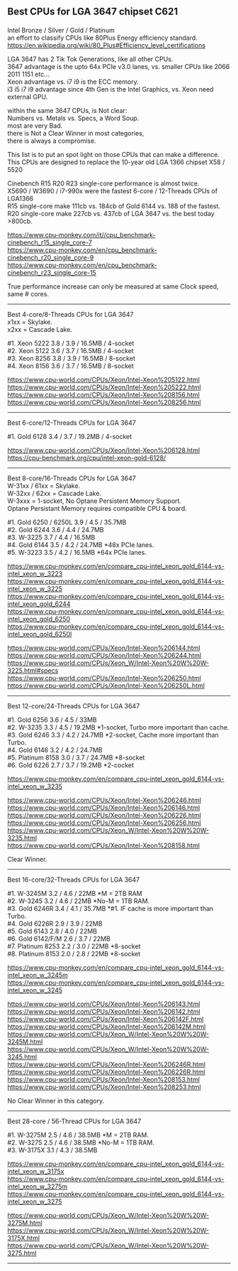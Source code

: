 ## Best CPUs for LGA 3647 chipset C621 </p>

Intel Bronze / Silver / Gold / Platinum </br>
an effort to classify CPUs like 80Plus Energy efficiency standard. </br>
https://en.wikipedia.org/wiki/80_Plus#Efficiency_level_certifications </p>

LGA 3647 has 2 Tik Tok Generations, like all other CPUs. </br>
3647 advantage is the upto 64x PCIe v3.0 lanes, vs. smaller CPUs like 2066 2011 1151 etc... </br>
Xeon advantage vs. i7 i9 is the ECC memory. </br>
i3 i5 i7 i9 advantage since 4th Gen is the Intel Graphics, vs. Xeon need external GPU. </p>

within the same 3647 CPUs, is Not clear: </br>
Numbers vs. Metals vs. Specs, a Word Soup. </br>
most are very Bad. </br>
there is Not a Clear Winner in most categories, </br>
there is always a compromise. </p>

This list is to put an spot light on those CPUs that can make a difference. </br>
This CPUs are designed to replace the 10-year old LGA 1366 chipset X58 / 5520 </p>
Cinebench R15 R20 R23 single-core performance is almost twice. </br>
X5690 / W3690 / i7-990x were the fastest 6-core / 12-Threads CPUs of LGA1366 </br>
R15 single-core make 111cb vs. 184cb of Gold 6144 vs. 188 of the fastest. </br>
R20 single-core make 227cb vs. 437cb of LGA 3647 vs. the best today >800cb. </p>

https://www.cpu-monkey.com/it//cpu_benchmark-cinebench_r15_single_core-7 </br>
https://www.cpu-monkey.com/en/cpu_benchmark-cinebench_r20_single_core-9 </br>
https://www.cpu-monkey.com/en/cpu_benchmark-cinebench_r23_single_core-15 </p>

True performance increase can only be measured at same Clock speed, same # cores.

---------

Best 4-core/8-Threads CPUs for LGA 3647 </br>
x1xx = Skylake. </br>
x2xx = Cascade Lake. </p>

#1. Xeon 5222 3.8 / 3.9 / 16.5MB / 4-socket </br>
#2. Xeon 5122 3.6 / 3.7 / 16.5MB / 4-socket </br>
#3. Xeon 8256 3.8 / 3.9 / 16.5MB / 8-socket </br>
#4. Xeon 8156 3.6 / 3.7 / 16.5MB / 8-socket </p>

https://www.cpu-world.com/CPUs/Xeon/Intel-Xeon%205122.html </br>
https://www.cpu-world.com/CPUs/Xeon/Intel-Xeon%205222.html </br>
https://www.cpu-world.com/CPUs/Xeon/Intel-Xeon%208156.html </br>
https://www.cpu-world.com/CPUs/Xeon/Intel-Xeon%208256.html </p>

---------

Best 6-core/12-Threads CPUs for LGA 3647 </br>

#1. Gold 6128 3.4 / 3.7 / 19.2MB / 4-socket </p>

https://www.cpu-world.com/CPUs/Xeon/Intel-Xeon%206128.html </br>
https://cpu-benchmark.org/cpu/intel-xeon-gold-6128/ </p>

----

Best 8-core/16-Threads CPUs for LGA 3647 </br>
W-31xx / 61xx = Skylake. </br>
W-32xx / 62xx = Cascade Lake. </br>
W-3xxx = 1-socket, No Optane Persistent Memory Support. </br>
Optane Persistant Memory requires compatible CPU & board. </p>

#1. Gold 6250 / 6250L   3.9 / 4.5 / 35.7MB </br>
#2. Gold 6244           3.6 / 4.4 / 24.7MB </br>
#3. W-3225              3.7 / 4.4 / 16.5MB </br>
#4. Gold 6144           3.5 / 4.2 / 24.7MB *48x PCIe lanes. </br>
#5. W-3223              3.5 / 4.2 / 16.5MB *64x PCIe lanes.  </p>

https://www.cpu-monkey.com/en/compare_cpu-intel_xeon_gold_6144-vs-intel_xeon_w_3223 </br>
https://www.cpu-monkey.com/en/compare_cpu-intel_xeon_gold_6144-vs-intel_xeon_w_3225 </br>
https://www.cpu-monkey.com/en/compare_cpu-intel_xeon_gold_6144-vs-intel_xeon_gold_6244 </br>
https://www.cpu-monkey.com/en/compare_cpu-intel_xeon_gold_6144-vs-intel_xeon_gold_6250 </br>
https://www.cpu-monkey.com/en/compare_cpu-intel_xeon_gold_6144-vs-intel_xeon_gold_6250l </p>

https://www.cpu-world.com/CPUs/Xeon/Intel-Xeon%206144.html </br>
https://www.cpu-world.com/CPUs/Xeon/Intel-Xeon%206244.html </br>
https://www.cpu-world.com/CPUs/Xeon_W/Intel-Xeon%20W%20W-3225.html#specs </br>
https://www.cpu-world.com/CPUs/Xeon/Intel-Xeon%206250.html </br>
https://www.cpu-world.com/CPUs/Xeon/Intel-Xeon%206250L.html </p>

---------------------

Best 12-core/24-Threads CPUs for LGA 3647 </p>

#1. Gold 6256      3.6 / 4.5 / 33MB </br>
#2. W-3235         3.3 / 4.5 / 19.2MB *1-socket, Turbo more important than cache. </br>
#3. Gold 6246      3.3 / 4.2 / 24.7MB *2-socket, Cache more important than Turbo. </br>
#4. Gold 6146      3.2 / 4.2 / 24.7MB </br>
#5. Platinum 8158  3.0 / 3.7 / 24.7MB *8-socket </br> 
#6. Gold 6226      2.7 / 3.7 / 19.2MB *2-cocket </p> 

https://www.cpu-monkey.com/en/compare_cpu-intel_xeon_gold_6144-vs-intel_xeon_w_3235 </br>

https://www.cpu-world.com/CPUs/Xeon/Intel-Xeon%206246.html </br>
https://www.cpu-world.com/CPUs/Xeon/Intel-Xeon%206146.html </br>
https://www.cpu-world.com/CPUs/Xeon/Intel-Xeon%206226.html </br>
https://www.cpu-world.com/CPUs/Xeon/Intel-Xeon%206256.html </br>
https://www.cpu-world.com/CPUs/Xeon_W/Intel-Xeon%20W%20W-3235.html </br>
https://www.cpu-world.com/CPUs/Xeon/Intel-Xeon%208158.html </p>

Clear Winner. </p>

---------------------------

Best 16-core/32-Threads CPUs for LGA 3647 </p>

#1. W-3245M       3.2 / 4.6 / 22MB *M = 2TB RAM </br>
#2. W-3245        3.2 / 4.6 / 22MB *No-M = 1TB RAM. </br>
#3. Gold 6246R    3.4 / 4.1 / 35.7MB *#1. IF cache is more important than Turbo. </br>
#4. Gold 6226R    2.9 / 3.9 / 22MB </br>
#5. Gold 6143     2.8 / 4.0 / 22MB </br>
#6. Gold 6142/F/M 2.6 / 3.7 / 22MB </br>
#7. Platinum 8253 2.2 / 3.0 / 22MB *8-socket </br>
#8. Platinum 8153 2.0 / 2.8 / 22MB *8-socket </p>

https://www.cpu-monkey.com/en/compare_cpu-intel_xeon_gold_6144-vs-intel_xeon_w_3245m </br>
https://www.cpu-monkey.com/en/compare_cpu-intel_xeon_gold_6144-vs-intel_xeon_w_3245 </br>

https://www.cpu-world.com/CPUs/Xeon/Intel-Xeon%206143.html </br>
https://www.cpu-world.com/CPUs/Xeon/Intel-Xeon%206142.html </br>
https://www.cpu-world.com/CPUs/Xeon/Intel-Xeon%206142F.html </br>
https://www.cpu-world.com/CPUs/Xeon/Intel-Xeon%206142M.html </br>
https://www.cpu-world.com/CPUs/Xeon_W/Intel-Xeon%20W%20W-3245M.html </br>
https://www.cpu-world.com/CPUs/Xeon_W/Intel-Xeon%20W%20W-3245.html </br>
https://www.cpu-world.com/CPUs/Xeon/Intel-Xeon%206246R.html </br>
https://www.cpu-world.com/CPUs/Xeon/Intel-Xeon%206226R.html </br>
https://www.cpu-world.com/CPUs/Xeon/Intel-Xeon%208153.html </br>
https://www.cpu-world.com/CPUs/Xeon/Intel-Xeon%208253.html </p>

No Clear Winner in this category. </p>

-------------------------

Best 28-core / 56-Thread CPUs for LGA 3647 </p>

#1. W-3275M    2.5 / 4.6 / 38.5MB *M = 2TB RAM. </br>
#2. W-3275     2.5 / 4.6 / 38.5MB *No-M = 1TB RAM. </br>
#3. W-3175X    3.1 / 4.3 / 38.5MB </p>

https://www.cpu-monkey.com/en/compare_cpu-intel_xeon_gold_6144-vs-intel_xeon_w_3175x </br>
https://www.cpu-monkey.com/en/compare_cpu-intel_xeon_gold_6144-vs-intel_xeon_w_3275m </br>
https://www.cpu-monkey.com/en/compare_cpu-intel_xeon_gold_6144-vs-intel_xeon_w_3275 </br>

https://www.cpu-world.com/CPUs/Xeon_W/Intel-Xeon%20W%20W-3275M.html </br>
https://www.cpu-world.com/CPUs/Xeon_W/Intel-Xeon%20W%20W-3175X.html </br>
https://www.cpu-world.com/CPUs/Xeon_W/Intel-Xeon%20W%20W-3275.html </p>

------------------------------
